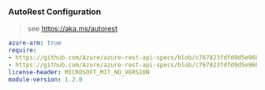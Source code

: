 ### AutoRest Configuration

> see https://aka.ms/autorest

``` yaml
azure-arm: true
require:
- https://github.com/Azure/azure-rest-api-specs/blob/c767823fdfd9d5e96bad245e3ea4d14d94a716bb/specification/dns/resource-manager/readme.md
- https://github.com/Azure/azure-rest-api-specs/blob/c767823fdfd9d5e96bad245e3ea4d14d94a716bb/specification/dns/resource-manager/readme.go.md
license-header: MICROSOFT_MIT_NO_VERSION
module-version: 1.2.0

```
